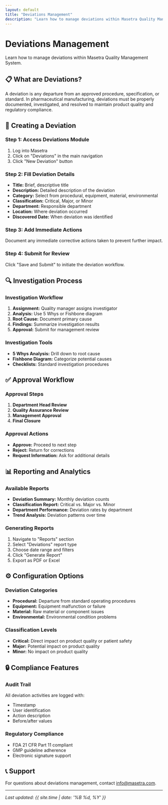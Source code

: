 ```yaml
---
layout: default
title: "Deviations Management"
description: "Learn how to manage deviations within Masetra Quality Management System"
---
```


# Deviations Management

Learn how to manage deviations within Masetra Quality Management System.

## 📋 What are Deviations?

A deviation is any departure from an approved procedure, specification, or standard. In pharmaceutical manufacturing, deviations must be properly documented, investigated, and resolved to maintain product quality and regulatory compliance.

## 🚀 Creating a Deviation

### Step 1: Access Deviations Module

1. Log into Masetra
2. Click on "Deviations" in the main navigation
3. Click "New Deviation" button

### Step 2: Fill Deviation Details

- **Title:** Brief, descriptive title
- **Description:** Detailed description of the deviation
- **Category:** Select from procedural, equipment, material, environmental
- **Classification:** Critical, Major, or Minor
- **Department:** Responsible department
- **Location:** Where deviation occurred
- **Discovered Date:** When deviation was identified

### Step 3: Add Immediate Actions

Document any immediate corrective actions taken to prevent further impact.

### Step 4: Submit for Review

Click "Save and Submit" to initiate the deviation workflow.

## 🔍 Investigation Process

### Investigation Workflow

1. **Assignment:** Quality manager assigns investigator
2. **Analysis:** Use 5 Whys or Fishbone diagram
3. **Root Cause:** Document primary cause
4. **Findings:** Summarize investigation results
5. **Approval:** Submit for management review

### Investigation Tools

- **5 Whys Analysis:** Drill down to root cause
- **Fishbone Diagram:** Categorize potential causes
- **Checklists:** Standard investigation procedures

## ✅ Approval Workflow

### Approval Steps

1. **Department Head Review**
2. **Quality Assurance Review**
3. **Management Approval**
4. **Final Closure**

### Approval Actions

- **Approve:** Proceed to next step
- **Reject:** Return for corrections
- **Request Information:** Ask for additional details

## 📊 Reporting and Analytics

### Available Reports

- **Deviation Summary:** Monthly deviation counts
- **Classification Report:** Critical vs. Major vs. Minor
- **Department Performance:** Deviation rates by department
- **Trend Analysis:** Deviation patterns over time

### Generating Reports

1. Navigate to "Reports" section
2. Select "Deviations" report type
3. Choose date range and filters
4. Click "Generate Report"
5. Export as PDF or Excel

## ⚙️ Configuration Options

### Deviation Categories

- **Procedural:** Departure from standard operating procedures
- **Equipment:** Equipment malfunction or failure
- **Material:** Raw material or component issues
- **Environmental:** Environmental condition problems

### Classification Levels

- **Critical:** Direct impact on product quality or patient safety
- **Major:** Potential impact on product quality
- **Minor:** No impact on product quality

## 🔒 Compliance Features

### Audit Trail

All deviation activities are logged with:

- Timestamp
- User identification
- Action description
- Before/after values

### Regulatory Compliance

- FDA 21 CFR Part 11 compliant
- GMP guideline adherence
- Electronic signature support

## 📞 Support

For questions about deviations management, contact info@masetra.com.

---
*Last updated: {{ site.time | date: '%B %d, %Y' }}*
